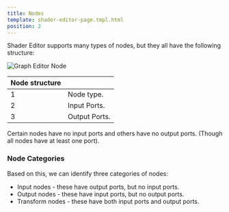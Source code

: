 ```yaml
---
title: Nodes
template: shader-editor-page.tmpl.html
position: 2
---
```


Shader Editor supports many types of nodes, but they all have the following structure:

![Graph Editor Node][1]

| Node structure | |
|---|---|
| 1 | Node type. |
| 2 | Input Ports. |
| 3 | Output Ports. |

Certain nodes have no input ports and others have no output ports. (Though all nodes have at least one port).

### Node Categories

Based on this, we can identify three categories of nodes:
- Input nodes - these have output ports, but no input ports.
- Output nodes - these have input ports, but no output ports.
- Transform nodes - these have both input ports and output ports.

[1]: /images/shader-editor/graph-editor-node.png